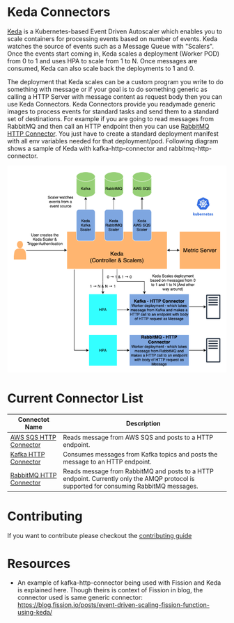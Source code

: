 # Keda Connectors

[Keda](https://keda.sh/) is a Kubernetes-based Event Driven Autoscaler which enables you to scale containers for processing events based on number of events. Keda watches the source of events such as a Message Queue with "Scalers". Once the events start coming in, Keda scales a deployment (Worker POD) from 0 to 1 and uses HPA to scale from 1 to N. Once messages are consumed, Keda can also scale back the deployments to 1 and 0.

The deployment that Keda scales can be a custom program you write to do something with message or if your goal is to do something generic as calling a HTTP Server with message content as request body then you can use Keda Connectors. Keda Connectors provide you readymade generic images to process events for standard tasks and send them to a standard set of destinations. For example if you are going to read messages from RabbitMQ and then call an HTTP endpoint then you can use [RabbitMQ HTTP Connector](./rabbitmq-http-connector/README.md). You just have to create a standard deployment manifest with all env variables needed for that deployment/pod. Following diagram shows a sample of Keda with kafka-http-connector and rabbitmq-http-connector.

![Keda Connectors](keda-connectors.png)

# Current Connector List

|Connectot Name | Description |
|---|---|
|[AWS SQS HTTP Connector](./aws-sqs-http-connector/README.md)|Reads message from AWS SQS and posts to a HTTP endpoint.|
|[Kafka HTTP Connector](./kafka-http-connector/README.md)| Consumes messages from Kafka topics and posts the message to an HTTP endpoint.|
|[RabbitMQ HTTP Connector](./rabbitmq-http-connector/README.md)|Reads message from RabbitMQ and posts to a HTTP endpoint. Currently only the AMQP protocol is supported for consuming RabbitMQ messages.|

# Contributing

If you want to contribute please checkout the [contributing guide](CONTRIBUTING.md)

# Resources

* An example of kafka-http-connector being used with Fission and Keda is explained here. Though theirs is context of Fission in blog, the connector used is same generic connector:  https://blog.fission.io/posts/event-driven-scaling-fission-function-using-keda/ 
